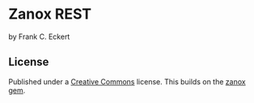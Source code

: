Zanox REST
==========

by Frank C. Eckert

License
-------

Published under a <a href="http://creativecommons.org/licenses/by-sa/3.0/" target="_blank">Creative Commons</a> license. This builds on the [zanox gem](https://github.com/kr1sp1n/zanox).

